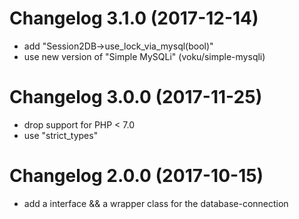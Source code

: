 # Changelog 3.1.0 (2017-12-14)

* add "Session2DB->use_lock_via_mysql(bool)"
* use new version of "Simple MySQLi" (voku/simple-mysqli)

# Changelog 3.0.0 (2017-11-25)

* drop support for PHP < 7.0
* use "strict_types"


# Changelog 2.0.0 (2017-10-15)

* add a interface && a wrapper class for the database-connection

